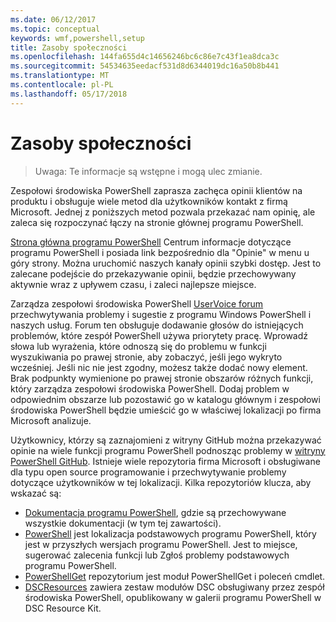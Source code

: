 ```yaml
---
ms.date: 06/12/2017
ms.topic: conceptual
keywords: wmf,powershell,setup
title: Zasoby społeczności
ms.openlocfilehash: 144fa655d4c14656246bc6c86e7c43f1ea8dca3c
ms.sourcegitcommit: 54534635eedacf531d8d6344019dc16a50b8b441
ms.translationtype: MT
ms.contentlocale: pl-PL
ms.lasthandoff: 05/17/2018
---
```

# <a name="community-resources"></a>Zasoby społeczności #
> Uwaga: Te informacje są wstępne i mogą ulec zmianie.

Zespołowi środowiska PowerShell zaprasza zachęca opinii klientów na produktu i obsługuje wiele metod dla użytkowników kontakt z firmą Microsoft.
Jednej z poniższych metod pozwala przekazać nam opinię, ale zaleca się rozpoczynać łączy na stronie głównej programu PowerShell.

[Strona główna programu PowerShell](https://microsoft.com/powershell) Centrum informacje dotyczące programu PowerShell i posiada link bezpośrednio dla "Opinie" w menu u góry strony.
Można uruchomić naszych kanały opinii szybki dostęp.
Jest to zalecane podejście do przekazywanie opinii, będzie przechowywany aktywnie wraz z upływem czasu, i zaleci najlepsze miejsce.

Zarządza zespołowi środowiska PowerShell [UserVoice forum](https://windowsserver.uservoice.com/forums/301869-powershell/) przechwytywania problemy i sugestie z programu Windows PowerShell i naszych usług.
Forum ten obsługuje dodawanie głosów do istniejących problemów, które zespół PowerShell używa priorytety pracę.
Wprowadź słowa lub wyrażenia, które odnoszą się do problemu w funkcji wyszukiwania po prawej stronie, aby zobaczyć, jeśli jego wykryto wcześniej.
Jeśli nic nie jest zgodny, możesz także dodać nowy element.
Brak podpunkty wymienione po prawej stronie obszarów różnych funkcji, który zarządza zespołowi środowiska PowerShell.
Dodaj problem w odpowiednim obszarze lub pozostawić go w katalogu głównym i zespołowi środowiska PowerShell będzie umieścić go w właściwej lokalizacji po firma Microsoft analizuje.

Użytkownicy, którzy są zaznajomieni z witryny GitHub można przekazywać opinie na wiele funkcji programu PowerShell podnosząc problemy w [witryny PowerShell GitHub](https://github.com/powershell).
Istnieje wiele repozytoria firma Microsoft i obsługiwane dla typu open source programowanie i przechwytywanie problemy dotyczące użytkowników w tej lokalizacji.
Kilka repozytoriów klucza, aby wskazać są:

* [Dokumentacja programu PowerShell](https://github.com/PowerShell/powershell-docs), gdzie są przechowywane wszystkie dokumentacji (w tym tej zawartości).
* [PowerShell](https://github.com/PowerShell/powershell) jest lokalizacja podstawowych programu PowerShell, który jest w przyszłych wersjach programu PowerShell.
Jest to miejsce, sugerować zalecenia funkcji lub Zgłoś problemy podstawowych programu PowerShell.
* [PowerShellGet](https://github.com/PowerShell/powershellget) repozytorium jest moduł PowerShellGet i poleceń cmdlet.
* [DSCResources](https://github.com/PowerShell/DscResources) zawiera zestaw modułów DSC obsługiwany przez zespół środowiska PowerShell, opublikowany w galerii programu PowerShell w DSC Resource Kit.
